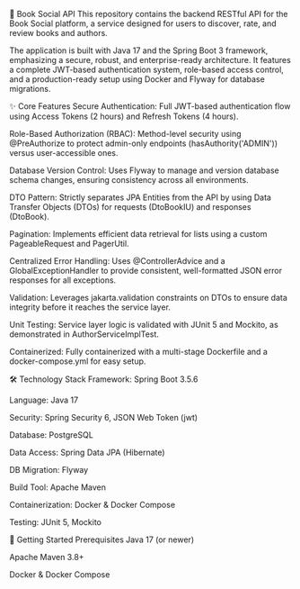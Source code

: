 📖 Book Social API
This repository contains the backend RESTful API for the Book Social platform, a service designed for users to discover, rate, and review books and authors.

The application is built with Java 17 and the Spring Boot 3 framework, emphasizing a secure, robust, and enterprise-ready architecture. It features a complete JWT-based authentication system, role-based access control, and a production-ready setup using Docker and Flyway for database migrations.

✨ Core Features
Secure Authentication: Full JWT-based authentication flow using Access Tokens (2 hours) and Refresh Tokens (4 hours).

Role-Based Authorization (RBAC): Method-level security using @PreAuthorize to protect admin-only endpoints (hasAuthority('ADMIN')) versus user-accessible ones.

Database Version Control: Uses Flyway to manage and version database schema changes, ensuring consistency across all environments.

DTO Pattern: Strictly separates JPA Entities from the API by using Data Transfer Objects (DTOs) for requests (DtoBookIU) and responses (DtoBook).

Pagination: Implements efficient data retrieval for lists using a custom PageableRequest and PagerUtil.

Centralized Error Handling: Uses @ControllerAdvice and a GlobalExceptionHandler to provide consistent, well-formatted JSON error responses for all exceptions.

Validation: Leverages jakarta.validation constraints on DTOs to ensure data integrity before it reaches the service layer.

Unit Testing: Service layer logic is validated with JUnit 5 and Mockito, as demonstrated in AuthorServiceImplTest.

Containerized: Fully containerized with a multi-stage Dockerfile and a docker-compose.yml for easy setup.

🛠️ Technology Stack
Framework: Spring Boot 3.5.6

Language: Java 17

Security: Spring Security 6, JSON Web Token (jwt)

Database: PostgreSQL

Data Access: Spring Data JPA (Hibernate)

DB Migration: Flyway

Build Tool: Apache Maven

Containerization: Docker & Docker Compose

Testing: JUnit 5, Mockito

🚀 Getting Started
Prerequisites
Java 17 (or newer)

Apache Maven 3.8+

Docker & Docker Compose
